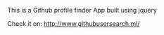 This is a Github profile finder App built using jquery

Check it on: http://www.githubusersearch.ml/
